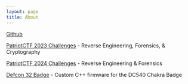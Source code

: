 ```yaml
---
layout: page
title: About
---
```


[Github](https://github.com/Txnn3r)

[PatriotCTF 2023 Challenges](https://github.com/MasonCompetitiveCyber/PatriotCTF2023) - Reverse Engineering, Forensics, & Cryptography

[PatriotCTF 2024 Challenges](https://github.com/MasonCompetitiveCyber/PatriotCTF2024) - Reverse Engineering & Forensics

[Defcon 32 Badge](https://github.com/DC540-Nova/DC32-Chakra-Badge) - Custom C++ firmware for the DC540 Chakra Badge
